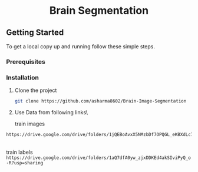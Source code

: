 <br />
<p align="center">
  <h1 align="center">Brain Segmentation</h1>
</p>


<!-- ### Built With

- [Next.js](https://nextjs.org/)
- [Firebase](https://firebase.google.com/)
- [Tailwind CSS](https://tailwindcss.com/)
- [Material UI](https://mui.com/)
- [TMDb API](https://www.themoviedb.org/) -->

## Getting Started

To get a local copy up and running follow these simple steps.

### Prerequisites



### Installation

1. Clone the project
   ```sh
   git clone https://github.com/asharma8602/Brain-Image-Segmentation
   ```

2. Use Data from following links\

   train images

```sh
https://drive.google.com/drive/folders/1jQEBoAvxX5NMzbDf7OPQGL_eKBXdLc7S?usp=sharing
``` 

\
    train labels
    ```
    https://drive.google.com/drive/folders/1aQ7dfA0yw_zjxDDKEd4akSIviPyQ_o-R?usp=sharing
    ```